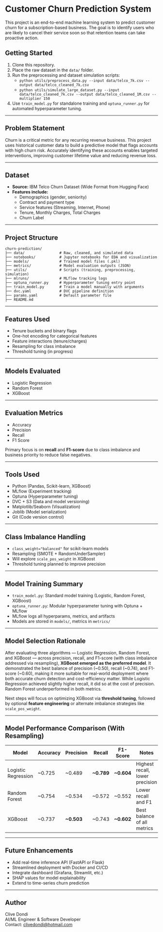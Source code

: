 # Customer Churn Prediction System

This project is an end-to-end machine learning system to predict customer churn for a subscription-based business. The goal is to identify users who are likely to cancel their service soon so that retention teams can take proactive action.

## Getting Started

1. Clone this repository.
2. Place the raw dataset in the `data/` folder.
3. Run the preprocessing and dataset simulation scripts:
    - `python utils/preprocess_data.py --input data/telco_7k.csv --output data/telco_cleaned_7k.csv`
    - `python utils/simulate_large_dataset.py --input data/telco_cleaned_7k.csv --output data/telco_cleaned_1M.csv --multiplier 150`
4. Use `train_model.py` for standalone training and `optuna_runner.py` for automated hyperparameter tuning.

---

## Problem Statement

Churn is a critical metric for any recurring revenue business. This project uses historical customer data to build a predictive model that flags accounts with high churn risk. Accurately identifying these accounts enables targeted interventions, improving customer lifetime value and reducing revenue loss.

---

## Dataset

- **Source:** IBM Telco Churn Dataset (Wide Format from Hugging Face)
- **Features include:**
  - Demographics (gender, seniority)
  - Contract and payment type
  - Service features (Streaming, Internet, Phone)
  - Tenure, Monthly Charges, Total Charges
  - Churn Label

---

## Project Structure

```
churn-prediction/
├── data/                # Raw, cleaned, and simulated data
├── notebooks/           # Jupyter notebooks for EDA and visualization
├── models/              # Trained model files (.pkl)
├── metrics/             # Model evaluation outputs (JSON)
├── utils/               # Scripts (training, preprocessing, simulation)
├── mlruns/              # MLflow tracking logs
├── optuna_runner.py     # Hyperparameter tuning entry point
├── train_model.py       # Train a model manually with arguments
├── dvc.yaml             # DVC pipeline definition
├── params.yaml          # Default parameter file
├── README.md
```

---

## Features Used

- Tenure buckets and binary flags
- One-hot encoding for categorical features
- Feature interactions (tenure/charges)
- Resampling for class imbalance
- Threshold tuning (in progress)

---

## Models Evaluated

- Logistic Regression
- Random Forest
- XGBoost

---

## Evaluation Metrics

- Accuracy
- Precision
- Recall
- F1 Score

Primary focus is on **recall** and **F1-score** due to class imbalance and business priority to reduce false negatives.

---

## Tools Used

- Python (Pandas, Scikit-learn, XGBoost)
- MLflow (Experiment tracking)
- Optuna (Hyperparameter tuning)
- DVC + S3 (Data and model versioning)
- Matplotlib/Seaborn (Visualization)
- Joblib (Model serialization)
- Git (Code version control)

---

## Class Imbalance Handling

- `class_weight="balanced"` for scikit-learn models
- Resampling (SMOTE + RandomUnderSampler)
- Will explore `scale_pos_weight` in XGBoost
- Threshold tuning planned to improve precision

---

## Model Training Summary

- `train_model.py`: Standard model training (Logistic, Random Forest, XGBoost)
- `optuna_runner.py`: Modular hyperparameter tuning with Optuna + MLflow
- MLflow logs all hyperparams, metrics, and artifacts
- Models are stored in `models/`, metrics in `metrics/`

---

## Model Selection Rationale

After evaluating three algorithms — Logistic Regression, Random Forest, and XGBoost — across precision, recall, and F1-score (with class imbalance addressed via resampling), **XGBoost emerged as the preferred model**. It demonstrated the best balance of precision (~0.50), recall (~0.74), and F1-score (~0.60), making it more suitable for real-world deployment where both accurate churn detection and cost-efficiency matter. While Logistic Regression achieved slightly higher recall, it did so at the cost of precision. Random Forest underperformed in both metrics.

Next steps will focus on optimizing XGBoost via **threshold tuning**, followed by optional **feature engineering** or alternate imbalance strategies like `scale_pos_weight`.

---

## Model Performance Comparison (With Resampling)

| Model               | Accuracy | Precision | Recall | F1-Score | Notes                                 |
|---------------------|----------|-----------|--------|----------|---------------------------------------|
| Logistic Regression | ~0.725   | ~0.489    | **~0.789** | **~0.604** | Highest recall, lower precision |
| Random Forest       | ~0.754   | ~0.534    | ~0.572 | ~0.552   | Lower recall and F1                   |
| XGBoost             | ~0.737   | **~0.503** | ~0.743 | **~0.602** | Best balance of all metrics        |

---

## Future Enhancements

- Add real-time inference API (FastAPI or Flask)
- Streamlined deployment with Docker and CI/CD
- Integrate dashboard (Grafana, Streamlit, etc.)
- SHAP values for model explainability
- Extend to time-series churn prediction

---

## Author

Clive Dondi  
AI/ML Engineer & Software Developer  
Contact: clivedondi@hotmail.com
